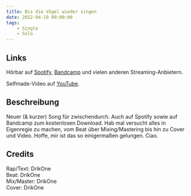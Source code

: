 ```yaml
---
title: Bis die Vögel wieder singen
date: 2022-04-10 00:00:00
tags:
    - Single
    - Solo
---
```


## Links

Hörbar auf [Spotify](https://open.spotify.com/track/0tebPpN9ly1ymSdm9cps9A?si=c111c3dcded04588), [Bandcamp](https://drikone.bandcamp.com/track/bis-die-v-gel-wieder-singen) und vielen anderen Streaming-Anbietern.

Selfmade-Video auf [YouTube](https://www.youtube.com/watch?v=iSatO9j-Zyg).

## Beschreibung

Neuer (& kurzer) Song für zwischendurch. Auch auf Spotify sowie auf Bandcamp zum kostenlosen Download.
Hab mal versucht alles in Eigenregie zu machen, vom Beat über Mixing/Mastering bis hin zu Cover und Video. Hoffe, mir ist das so einigermaßen gelungen. Ciao.

## Credits

Rap/Text: DrikOne  
Beat: DrikOne  
Mix/Master: DrikOne  
Cover: DrikOne  